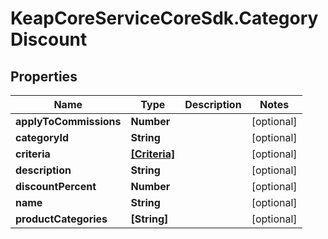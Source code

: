 # KeapCoreServiceCoreSdk.CategoryDiscount

## Properties

Name | Type | Description | Notes
------------ | ------------- | ------------- | -------------
**applyToCommissions** | **Number** |  | [optional] 
**categoryId** | **String** |  | [optional] 
**criteria** | [**[Criteria]**](Criteria.md) |  | [optional] 
**description** | **String** |  | [optional] 
**discountPercent** | **Number** |  | [optional] 
**name** | **String** |  | [optional] 
**productCategories** | **[String]** |  | [optional] 


